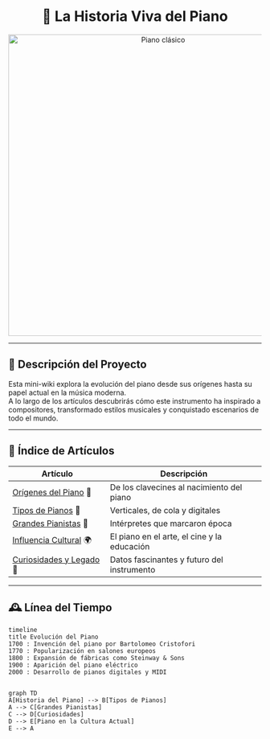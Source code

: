 <center>
  <h1>🎹 La Historia Viva del Piano</h1>
  <img src="recursos/imagenes/piano-banner.jpg" alt="Piano clásico" width="600">
</center>

---

## 🎵 Descripción del Proyecto
Esta mini-wiki explora la evolución del piano desde sus orígenes hasta su papel actual en la música moderna.  
A lo largo de los artículos descubrirás cómo este instrumento ha inspirado a compositores, transformado estilos musicales y conquistado escenarios de todo el mundo.

---

## 📑 Índice de Artículos
| Artículo | Descripción |
|-----------|--------------|
| [Orígenes del Piano](articulo-1.md) 🎼 | De los clavecines al nacimiento del piano |
| [Tipos de Pianos](articulo-2.md) 🎹 | Verticales, de cola y digitales |
| [Grandes Pianistas](articulo-3.md) 🌟 | Intérpretes que marcaron época |
| [Influencia Cultural](articulo-4.md) 🌍 | El piano en el arte, el cine y la educación |
| [Curiosidades y Legado](articulo-5.md) 💫 | Datos fascinantes y futuro del instrumento |

---

## 🕰️ Línea del Tiempo
```mermaid
timeline
title Evolución del Piano
1700 : Invención del piano por Bartolomeo Cristofori
1770 : Popularización en salones europeos
1800 : Expansión de fábricas como Steinway & Sons
1900 : Aparición del piano eléctrico
2000 : Desarrollo de pianos digitales y MIDI


graph TD
A[Historia del Piano] --> B[Tipos de Pianos]
A --> C[Grandes Pianistas]
C --> D[Curiosidades]
D --> E[Piano en la Cultura Actual]
E --> A
